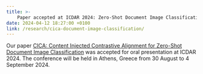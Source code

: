 ```yaml
---
title: >-
    Paper accepted at ICDAR 2024: Zero-Shot Document Image Classification 
date: 2024-04-12 18:27:00 +0100
link: /research/cica-document-image-classification/
---
```


Our paper [CICA: Content Injected Contrastive Alignment for Zero-Shot Document Image Classification](/research/cica/) was accepted for oral presentation at ICDAR 2024. The conference will be held in Athens, Greece from 30 August to 4 September 2024.
